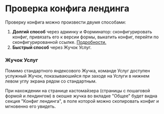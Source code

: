 # Проверка конфига лендинга

Проверку конфига можно произвести двумя способами:
1. **Долгий способ** через админку и Форминатор: сконфигурировать конфиг, привязать его к версии формы, выкатить конфиг, перейти по сконфигурированной ссылке. [Подробности.](config-setting-admin.md)
2. **Быстрый способ** через Жучок Услуг.

### Жучок Услуг

Помимо стандартного яндексового Жучка, команде Услуг доступен услужный Жучок, показываюшийся при заходе на Услуги в нижнем левом углу экрана рядом со стандартным.

При нахождении на странице кастомайзера (страницы с пошаговой формой и лендингом) в окошке жучка во вкладке "Общее" будет видна секция "Конфиг лендинга", в поле которой можно скопировать конфиг и мгновенно его увидеть.












